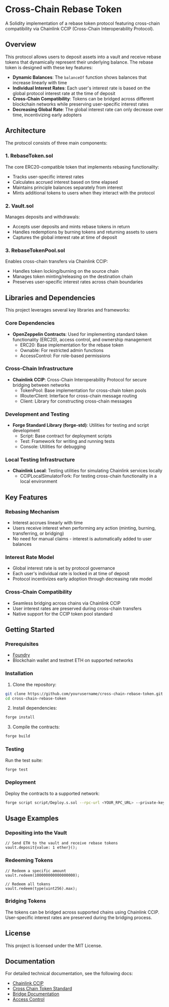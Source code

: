 # Cross-Chain Rebase Token

A Solidity implementation of a rebase token protocol featuring cross-chain compatibility via Chainlink CCIP (Cross-Chain Interoperability Protocol).

## Overview

This protocol allows users to deposit assets into a vault and receive rebase tokens that dynamically represent their underlying balance. The rebase token is designed with these key features:

- **Dynamic Balances**: The `balanceOf` function shows balances that increase linearly with time
- **Individual Interest Rates**: Each user's interest rate is based on the global protocol interest rate at the time of deposit
- **Cross-Chain Compatibility**: Tokens can be bridged across different blockchain networks while preserving user-specific interest rates
- **Decreasing Global Rate**: The global interest rate can only decrease over time, incentivizing early adopters

## Architecture

The protocol consists of three main components:

### 1. RebaseToken.sol

The core ERC20-compatible token that implements rebasing functionality:

- Tracks user-specific interest rates
- Calculates accrued interest based on time elapsed
- Maintains principle balances separately from interest
- Mints additional tokens to users when they interact with the protocol

### 2. Vault.sol

Manages deposits and withdrawals:

- Accepts user deposits and mints rebase tokens in return
- Handles redemptions by burning tokens and returning assets to users
- Captures the global interest rate at time of deposit

### 3. RebaseTokenPool.sol

Enables cross-chain transfers via Chainlink CCIP:

- Handles token locking/burning on the source chain
- Manages token minting/releasing on the destination chain
- Preserves user-specific interest rates across chain boundaries

## Libraries and Dependencies

This project leverages several key libraries and frameworks:

### Core Dependencies

- **OpenZeppelin Contracts**: Used for implementing standard token functionality (ERC20), access control, and ownership management
  - ERC20: Base implementation for the rebase token
  - Ownable: For restricted admin functions
  - AccessControl: For role-based permissions

### Cross-Chain Infrastructure

- **Chainlink CCIP**: Cross-Chain Interoperability Protocol for secure bridging between networks
  - TokenPool: Base implementation for cross-chain token pools
  - IRouterClient: Interface for cross-chain message routing
  - Client: Library for constructing cross-chain messages

### Development and Testing

- **Forge Standard Library (forge-std)**: Utilities for testing and script development
  - Script: Base contract for deployment scripts
  - Test: Framework for writing and running tests
  - Console: Utilities for debugging

### Local Testing Infrastructure

- **Chainlink Local**: Testing utilities for simulating Chainlink services locally
  - CCIPLocalSimulatorFork: For testing cross-chain functionality in a local environment

## Key Features

### Rebasing Mechanism

- Interest accrues linearly with time
- Users receive interest when performing any action (minting, burning, transferring, or bridging)
- No need for manual claims - interest is automatically added to user balances

### Interest Rate Model

- Global interest rate is set by protocol governance
- Each user's individual rate is locked in at time of deposit
- Protocol incentivizes early adoption through decreasing rate model

### Cross-Chain Compatibility

- Seamless bridging across chains via Chainlink CCIP
- User interest rates are preserved during cross-chain transfers
- Native support for the CCIP token pool standard

## Getting Started

### Prerequisites

- [Foundry](https://book.getfoundry.sh/getting-started/installation)
- Blockchain wallet and testnet ETH on supported networks

### Installation

1. Clone the repository:

```bash
git clone https://github.com/yourusername/cross-chain-rebase-token.git
cd cross-chain-rebase-token
```

2. Install dependencies:

```bash
forge install
```

3. Compile the contracts:

```bash
forge build
```

### Testing

Run the test suite:

```bash
forge test
```

### Deployment

Deploy the contracts to a supported network:

```bash
forge script script/Deploy.s.sol --rpc-url <YOUR_RPC_URL> --private-key <YOUR_PRIVATE_KEY> --broadcast
```

## Usage Examples

### Depositing into the Vault

```solidity
// Send ETH to the vault and receive rebase tokens
vault.deposit{value: 1 ether}();
```

### Redeeming Tokens

```solidity
// Redeem a specific amount
vault.redeem(100000000000000000);

// Redeem all tokens
vault.redeem(type(uint256).max);
```

### Bridging Tokens

The tokens can be bridged across supported chains using Chainlink CCIP. User-specific interest rates are preserved during the bridging process.

## License

This project is licensed under the MIT License.

## Documentation

For detailed technical documentation, see the following docs:

- [Chainlink CCIP](./Chainlink_CCIP.md)
- [Cross Chain Token Standard](./Cross_Chain_Token_Standard.md)
- [Bridge Documentation](./bridge.md)
- [Access Control](./access-control.md)
